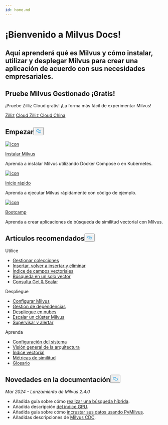 ```yaml
---
id: home.md
---
```

<div class="doc-h1-wrapper">
<p><h1 class="title">
¡Bienvenido a Milvus Docs!</h1></p>
<p><h2 class="sub-title">
Aquí aprenderá qué es Milvus y cómo instalar, utilizar y desplegar Milvus para crear una aplicación de acuerdo con sus necesidades empresariales.</h2></p>
</div>
<div class="doc-home-promotion-wrapper">
  <div class="promotion-content">
    <h2 class="promotion-title">Pruebe Milvus Gestionado ¡Gratis!</h2>
    <p class="promotion-desc">¡Pruebe Zilliz Cloud gratis! ¡La forma más fácil de experimentar Milvus!</p>
  </div>
  <div class="cta-wrapper">
   <a class="cta-global" href="https://cloud.zilliz.com/signup">Zilliz</a> <a class="cta-cn" href="https://cloud.zilliz.com.cn/signup">Cloud Zilliz Cloud China</a></div>
</div>
<h2 id="Get-Started" class="common-anchor-header">Empezar<button data-href="#Get-Started" class="anchor-icon" translate="no">
      <svg translate="no"
        aria-hidden="true"
        focusable="false"
        height="20"
        version="1.1"
        viewBox="0 0 16 16"
        width="16"
      >
        <path
          fill="#0092E4"
          fill-rule="evenodd"
          d="M4 9h1v1H4c-1.5 0-3-1.69-3-3.5S2.55 3 4 3h4c1.45 0 3 1.69 3 3.5 0 1.41-.91 2.72-2 3.25V8.59c.58-.45 1-1.27 1-2.09C10 5.22 8.98 4 8 4H4c-.98 0-2 1.22-2 2.5S3 9 4 9zm9-3h-1v1h1c1 0 2 1.22 2 2.5S13.98 12 13 12H9c-.98 0-2-1.22-2-2.5 0-.83.42-1.64 1-2.09V6.25c-1.09.53-2 1.84-2 3.25C6 11.31 7.55 13 9 13h4c1.45 0 3-1.69 3-3.5S14.5 6 13 6z"
        ></path>
      </svg>
    </button></h2><div class="card-wrapper">
<div class="start_card_container">
  
   <a href="/docs/es/install_standalone-docker.md"> <img translate="no" src="/docs/v2.4.x/assets/home_install.svg" alt="icon" />
   </a> <a href="/docs/es/install_standalone-docker.md"> <p class="link-btn">Instalar Milvus</p> </a><p>Aprenda a instalar Milvus utilizando Docker Compose o en Kubernetes.</p>
</div>
<div class="start_card_container">
  
   <a href="/docs/es/quickstart.md"> <img translate="no" src="/docs/v2.4.x/assets/home_quick_start.svg" alt="icon" />
   </a> <a href="/docs/es/quickstart.md"> <p class="link-btn">Inicio rápido</p> </a><p>Aprenda a ejecutar Milvus rápidamente con código de ejemplo.</p>
</div>
<div class="start_card_container">
  
   <a href="/bootcamp"> <img translate="no" src="/docs/v2.4.x/assets/home_bootcamp.svg" alt="icon" />
   </a> <a href="/bootcamp"> <p class="link-btn">Bootcamp</p> </a><p>
  Aprenda a crear aplicaciones de búsqueda de similitud vectorial con Milvus.  </p>
</div>
</div>
<h2 id="Recommended-articles" class="common-anchor-header">Artículos recomendados<button data-href="#Recommended-articles" class="anchor-icon" translate="no">
      <svg translate="no"
        aria-hidden="true"
        focusable="false"
        height="20"
        version="1.1"
        viewBox="0 0 16 16"
        width="16"
      >
        <path
          fill="#0092E4"
          fill-rule="evenodd"
          d="M4 9h1v1H4c-1.5 0-3-1.69-3-3.5S2.55 3 4 3h4c1.45 0 3 1.69 3 3.5 0 1.41-.91 2.72-2 3.25V8.59c.58-.45 1-1.27 1-2.09C10 5.22 8.98 4 8 4H4c-.98 0-2 1.22-2 2.5S3 9 4 9zm9-3h-1v1h1c1 0 2 1.22 2 2.5S13.98 12 13 12H9c-.98 0-2-1.22-2-2.5 0-.83.42-1.64 1-2.09V6.25c-1.09.53-2 1.84-2 3.25C6 11.31 7.55 13 9 13h4c1.45 0 3-1.69 3-3.5S14.5 6 13 6z"
        ></path>
      </svg>
    </button></h2><div class="doc-home-recommend-section">
<div class="recomment-item">
  <p>Utilice</p>
<ul>
<li><a href="/docs/es/manage-collections.md">Gestionar colecciones</a></li>
<li><a href="/docs/es/insert-update-delete.md">Insertar, volver a insertar y eliminar</a></li>
<li><a href="/docs/es/index-vector-fields.md">Índice de campos vectoriales</a></li>
<li><a href="/docs/es/single-vector-search.md">Búsqueda en un solo vector</a></li>
<li><a href="/docs/es/get-and-scalar-query.md">Consulta Get &amp; Scalar</a></li>
</ul>
</div>
<div class="recomment-item">
  <p>Despliegue</p>
<ul>
<li><a href="/docs/es/configure-docker.md">Configurar Milvus</a></li>
<li><a href="/docs/es/deploy_s3.md">Gestión de dependencias</a></li>
<li><a href="/docs/es/eks.md">Despliegue en nubes</a></li>
<li><a href="/docs/es/scaleout.md">Escalar un clúster Milvus</a></li>
<li><a href="/docs/es/monitor_overview.md">Supervisar y alertar</a></li>
</ul>
</div>
<div class="recomment-item">
  <p>Aprenda</p>
<ul>
<li><a href="/docs/es/system_configuration.md">Configuración del sistema</a></li>
<li><a href="/docs/es/architecture_overview.md">Visión general de la arquitectura</a></li>
<li><a href="/docs/es/index.md">Índice vectorial</a></li>
<li><a href="/docs/es/metric.md">Métricas de similitud</a></li>
<li><a href="/docs/es/glossary.md">Glosario</a></li>
</ul>
</div>
</div>
<div class="doc-home-what-is-new">
<h2 id="Whats-new-in-docs" class="common-anchor-header">Novedades en la documentación<button data-href="#Whats-new-in-docs" class="anchor-icon" translate="no">
      <svg translate="no"
        aria-hidden="true"
        focusable="false"
        height="20"
        version="1.1"
        viewBox="0 0 16 16"
        width="16"
      >
        <path
          fill="#0092E4"
          fill-rule="evenodd"
          d="M4 9h1v1H4c-1.5 0-3-1.69-3-3.5S2.55 3 4 3h4c1.45 0 3 1.69 3 3.5 0 1.41-.91 2.72-2 3.25V8.59c.58-.45 1-1.27 1-2.09C10 5.22 8.98 4 8 4H4c-.98 0-2 1.22-2 2.5S3 9 4 9zm9-3h-1v1h1c1 0 2 1.22 2 2.5S13.98 12 13 12H9c-.98 0-2-1.22-2-2.5 0-.83.42-1.64 1-2.09V6.25c-1.09.53-2 1.84-2 3.25C6 11.31 7.55 13 9 13h4c1.45 0 3-1.69 3-3.5S14.5 6 13 6z"
        ></path>
      </svg>
    </button></h2><p><em>Mar 2024 - Lanzamiento de Milvus 2.4.0</em></p>
<ul>
<li>Añadida guía sobre cómo <a href="/docs/es/multi-vector-search.md">realizar una búsqueda híbrida</a>.</li>
<li>Añadida descripción <a href="/docs/es/gpu_index.md">del índice GPU</a>.</li>
<li>Añadida guía sobre cómo <a href="/docs/es/embeddings.md">incrustar sus datos usando PyMilvus</a>.</li>
<li>Añadidas descripciones de <a href="/docs/es/milvus-cdc-overview.md">Milvus CDC</a>.</li>
</ul>
</div>
